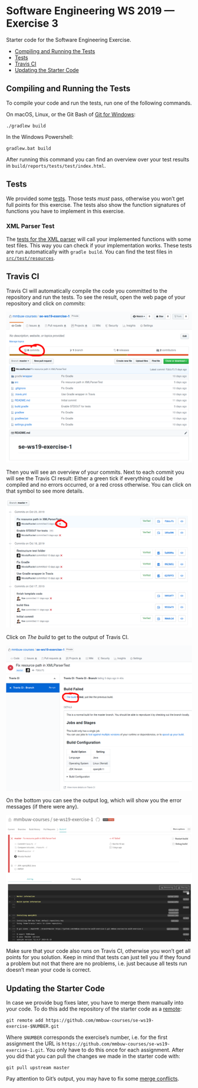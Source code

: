 # Software Engineering WS 2019 — Exercise 3
Starter code for the Software Engineering Exercise.

- [Compiling and Running the Tests](#compiling-and-running-the-tests)
- [Tests](#tests)
- [Travis CI](#travis-ci)
- [Updating the Starter Code](#updating-the-starter-code)

## Compiling and Running the Tests
To compile your code and run the tests, run one of the following commands.

On macOS, Linux, or the Git Bash of [Git for Windows][gitforwindows]:

    ./gradlew build

In the Windows Powershell:

    gradlew.bat build

After running this command you can find an overview over your test results in
`build/reports/tests/test/index.html`.

## Tests
We provided some [tests](src/test/java/exercise/). Those tests *must* pass,
otherwise you won’t get full points for this exercise. The tests also show the
function signatures of functions you have to implement in this exercise.

### XML Parser Test
The [tests for the XML parser](src/test/java/exercise/XMLParserTest.java) will
call your implemented functions with some test files. This way you can check if
your implementation works. These tests are run automatically with `gradle
build`.
You can find the test files in [`src/test/resources`](src/test/resources).

## Travis CI
Travis CI will automatically compile the code you committed to the repository
and run the tests. To see the result, open the web page of your repository and
click on *commits*:

![Repository overview](images/travis1.png)

Then you will see an overview of your commits. Next to each commit you will see
the Travis CI result: Either a green tick if everything could be compiled and no
errors occurred, or a red cross otherwise. You can click on that symbol to see
more details.

![Commit overview](images/travis2.png)

Click on *The build* to get to the output of Travis CI.

![Travis CI overview](images/travis3.png)

On the bottom you can see the output log, which will show you the error messages
(if there were any).

![Travis CI build](images/travis4.png)

Make sure that your code also runs on Travis CI, otherwise you won’t get all
points for you solution. Keep in mind that tests can just tell you if they found
a problem but not that there are no problems, i.e. just because all tests run
doesn’t mean your code is correct.

## Updating the Starter Code
In case we provide bug fixes later, you have to merge them manually into your
code. To do this add the repository of the starter code as a
[remote][git-remote]:

    git remote add https://github.com/mmbuw-courses/se-ws19-exercise-$NUMBER.git

Where `$NUMBER` corresponds the exercise’s number, i.e. for the first assignment
the URL is `https://github.com/mmbuw-courses/se-ws19-exercise-1.git`.
You only have to do this once for each assignment.
After you did that you can pull the changes we made in the starter code with:

    git pull upstream master

Pay attention to Git’s output, you may have to fix some [merge
conflicts][git-merge-conflicts].

[gitforwindows]: https://gitforwindows.org/
[git-remote]: https://git-scm.com/docs/git-remote
[git-merge-conflicts]: https://git-scm.com/docs/git-merge#_how_conflicts_are_presented
